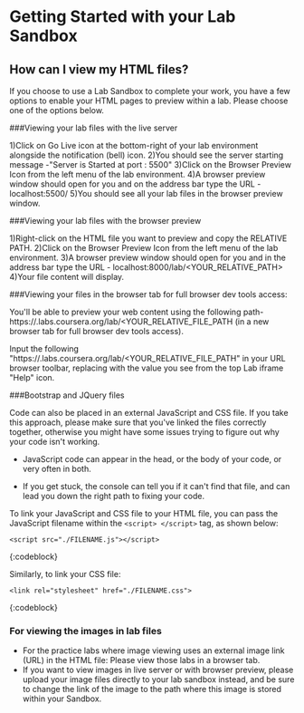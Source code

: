 # Getting Started with your Lab Sandbox

## How can I view my HTML files?
If you choose to use a Lab Sandbox to complete your work, you have a few options to enable 
your HTML pages to preview within a lab. Please choose one of the options below.

###Viewing your lab files with the live server

1)Click on Go Live icon at the bottom-right of your lab environment alongside the notification (bell) icon. 
2)You should see the server starting message -"Server is Started at port : 5500"
3)Click on the Browser Preview Icon from the left menu of the lab environment.
4)A browser preview window should open for you and on the address bar type the URL - localhost:5500/
5)You should see all your lab files in the browser preview window. 

###Viewing your lab files with the browser preview

1)Right-click on the HTML file you want to preview and copy the RELATIVE PATH.
2)Click on the Browser Preview Icon from the left menu of the lab environment.
3)A browser preview window should open for you and in the address bar type the URL - localhost:8000/lab/<YOUR_RELATIVE_PATH>
4)Your file content will display.

###Viewing your files in the browser tab for full browser dev tools access: 

 You'll be able to preview your web content using the following path- https://<your lab id>.labs.coursera.org/lab/<YOUR_RELATIVE_FILE_PATH (in a new browser tab for full browser dev tools access).
 
 Input the following "https://<your lab id>.labs.coursera.org/lab/<YOUR_RELATIVE_FILE_PATH" in your URL browser toolbar, replacing <your lab id> with the value you see from the top Lab iframe "Help" icon.

###Bootstrap and JQuery files

Code can also be placed in an external JavaScript and CSS file. If you take this approach, please make sure that you've linked the files correctly together, otherwise you might have some issues trying to figure out why your code isn't working.

- JavaScript code can appear in the head, or the body of your code, or very often in both.
 
- If you get stuck, the console can tell you if it can't find that file, and can lead you down the right path to fixing your code.

To link your JavaScript and CSS file to your HTML file, you can pass the JavaScript filename within the ```<script> </script>``` tag, as shown below:
```
<script src="./FILENAME.js"></script>
```
{:codeblock}

Similarly, to link your CSS file:
```
<link rel="stylesheet" href="./FILENAME.css">
```
{:codeblock}

### For viewing the images in lab files

- For the practice labs where image viewing uses an external image link (URL) in the HTML file: Please view those labs in a browser tab. 
- If you want to view images in live server or with browser preview, please upload your image files directly to your lab sandbox instead, and be sure to change the link of the image to the path where this image is stored within your Sandbox. 
